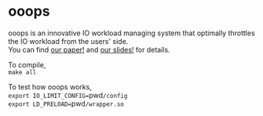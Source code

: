 # ooops
ooops is an innovative IO workload managing system that optimally throttles the IO workload from the users' side. <br>
You can find [our paper!](https://github.com/TACC/ooops/blob/master/OOOPS_2018.pdf) and [our slides!](https://github.com/TACC/ooops/blob/master/OOOPS_HUST_2018_final.pdf) for details.

To compile,<br> 
`make all`<br>

To test how ooops works, <br>
`export IO_LIMIT_CONFIG=`pwd`/config`<br>
`export LD_PRELOAD=`pwd`/wrapper.so`<br>


